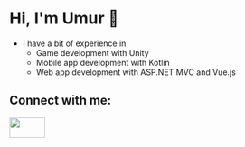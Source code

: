 <!--
**UmurErgenay/UmurErgenay** is a ✨ _special_ ✨ repository because its `README.md` (this file) appears on your GitHub profile.

Here are some ideas to get you started:

- 🔭 I’m currently working on ...
- 🌱 I’m currently learning ...
- 👯 I’m looking to collaborate on ...
- 🤔 I’m looking for help with ...
- 💬 Ask me about ...
- 📫 How to reach me: ...
- 😄 Pronouns: ...
- ⚡ Fun fact: ...
-->
# Hi, I'm Umur 👋

- I have a bit of experience in
  - Game development with Unity
  - Mobile app development with Kotlin
  - Web app development with ASP.NET MVC and Vue.js

## Connect with me:
<a href="https://www.linkedin.com/in/umur-ergenay/"><img src="https://raw.githubusercontent.com/rahuldkjain/github-profile-readme-generator/master/src/images/icons/Social/linked-in-alt.svg" width="63" height="36"></img></a>
